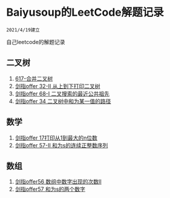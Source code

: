 # Baiyusoup的LeetCode解题记录

`2021/4/19建立`

自己leetcode的解题记录


## 二叉树
1. [617-合并二叉树](./二叉树/617-合并二叉树.md)
2. [剑指offer 32-II 从上到下打印二叉树](二叉树/剑指Offer%2032-II%20从上到下打印二叉树.md)
3. [剑指offer 68-I 二叉搜索的最近公共祖先](二叉树/剑指Offer%2068-I.%20二叉搜索树的最近公共祖先.md)
4. [剑指offer 34 二叉树中和为某一值的路径](二叉树/剑指offer34-二叉树中和为某值的路径.md)

## 数学
1. [剑指offer 17打印从1到最大的n位数](数学/剑指offer17%20打印从1到最大的n位数.md)
2. [剑指offer 57-II 和为s的连续正整数序列](数学/剑指offer57-II%20和为s的连续正数序列.md)

## 数组
1. [剑指offer56 数组中数字出现的次数II](数组/剑指offer56-II%20数组中数字出现的次数II.md)
2. [剑指offer57 和为s的两个数字](数组/剑指offer57%20和为s的两个数字.md)